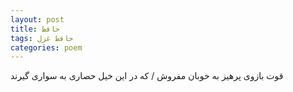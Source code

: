 ```yaml
---
layout: post
title: حافظ
tags: حافظ غزل
categories: poem
---
```


قوت بازوی پرهیز به خوبان مفروش / که در این خیل حصاری به سواری گیرند